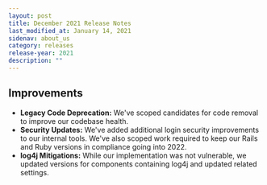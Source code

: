```yaml
---
layout: post
title: December 2021 Release Notes
last_modified_at: January 14, 2021
sidenav: about_us
category: releases
release-year: 2021
description: ""
---
```


## Improvements

* **Legacy Code Deprecation:** We've scoped candidates for code removal to improve our codebase health.
* **Security Updates:** We've added additional login security improvements to our internal tools. We've also scoped work required to keep our Rails and Ruby versions in compliance going into 2022.
* **log4j Mitigations:** While our implementation was not vulnerable, we updated versions for components containing log4j and updated related settings.